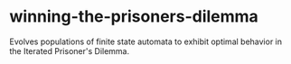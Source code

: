 winning-the-prisoners-dilemma
=============================

Evolves populations of finite state automata to exhibit optimal behavior in the Iterated Prisoner's Dilemma.
